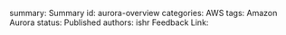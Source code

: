 summary: Summary
id: aurora-overview
categories: AWS
tags: Amazon Aurora
status: Published
authors: ishr
Feedback Link: 

